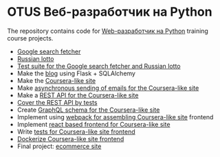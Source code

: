 # OTUS Веб-разработчик на Python

The repository contains code for [Web-разработчик на Python](https://otus.ru/lessons/webpython/) training course projects.

- [Google search fetcher](https://github.com/mxmaslin/otus_web/tree/master/fetcher)
- [Russian lotto](https://github.com/mxmaslin/otus_web/tree/master/lotto)
- [Test suite for the Google search fetcher and Russian lotto](https://github.com/mxmaslin/otus_web/tree/master/test_suite)
- Make the [blog](https://github.com/mxmaslin/otus_web/tree/master/flask_tasks/blog_final) using Flask + SQLAlchemy
- Make the [Coursera-like site](https://github.com/mxmaslin/otus_web/tree/master/coursera/coursera_cbv)
- Make [asynchronous sending of emails for the Coursera-like site](https://github.com/mxmaslin/otus_web/tree/master/coursera/coursera_queue)
- Make a [REST API for the Coursera-like site](https://github.com/mxmaslin/otus_web/tree/master/coursera/coursera_api)
- [Cover the REST API by tests](https://github.com/mxmaslin/otus_web/tree/master/coursera/coursera_api_tested)
- Create [GraphQL schema for the Coursera-like site](https://github.com/mxmaslin/otus_web/tree/master/coursera/coursera_graphql)
- Implement using [webpack for assembling Coursera-like site](https://github.com/mxmaslin/otus_web/tree/master/coursera/coursera_webpack) frontend
- Implement [react based frontend for Coursera-like site](https://github.com/mxmaslin/otus_web/tree/master/coursera/coursera_react4)
- Write [tests for Coursera-like site frontend]()
- [Dockerize Coursera-like site frontend]()
- Final project: [ecommerce site](https://github.com/mxmaslin/otus_web/tree/master/ecommerce)


 
